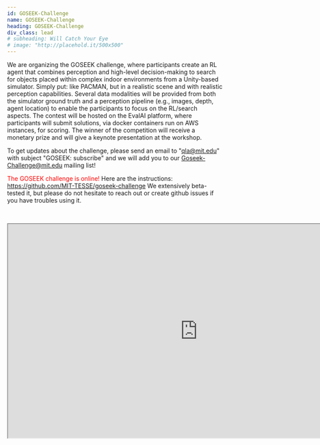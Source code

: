 ```yaml
---
id: GOSEEK-Challenge
name: GOSEEK-Challenge
heading: GOSEEK-Challenge
div_class: lead
# subheading: Will Catch Your Eye
# image: "http://placehold.it/500x500"
---
```

We are organizing the GOSEEK challenge, where participants create an RL agent that combines perception and high-level decision-making to search for objects placed within complex indoor environments from a Unity-based simulator. Simply put: like PACMAN, but in a realistic scene and with realistic perception capabilities. Several data modalities will be provided from both the simulator ground truth and a perception pipeline (e.g., images, depth, agent location) to enable the participants to focus on the RL/search aspects. The contest will be hosted on the EvalAI platform, where participants will submit solutions, via docker containers run on AWS instances, for scoring. The winner of the competition will receive a monetary prize and will give a keynote presentation at the workshop.

To get updates about the challenge, please send an email to "qla@mit.edu" with subject "GOSEEK: subscribe" and we will add you to our Goseek-Challenge@mit.edu mailing list!

<font color="red">The GOSEEK challenge is online!</font> 
Here are the instructions: https://github.com/MIT-TESSE/goseek-challenge 
We extensively beta-tested it, but please do not hesitate to reach out or create github issues if you have troubles using it.
   
&nbsp;
<div align="center">
    <iframe width="885" height="500" src="https://www.youtube.com/embed/KXTag0xsg28" allowfullscreen></iframe>
</div>
